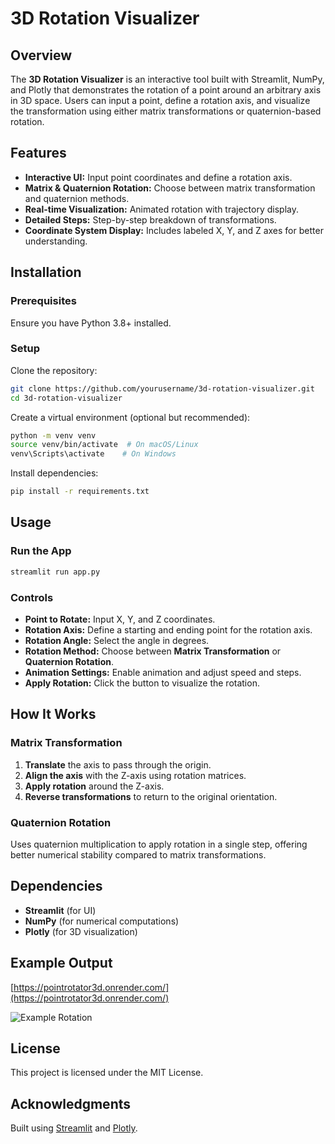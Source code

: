 # 3D Rotation Visualizer

## Overview
The **3D Rotation Visualizer** is an interactive tool built with Streamlit, NumPy, and Plotly that demonstrates the rotation of a point around an arbitrary axis in 3D space. Users can input a point, define a rotation axis, and visualize the transformation using either matrix transformations or quaternion-based rotation.

## Features
- **Interactive UI:** Input point coordinates and define a rotation axis.
- **Matrix & Quaternion Rotation:** Choose between matrix transformation and quaternion methods.
- **Real-time Visualization:** Animated rotation with trajectory display.
- **Detailed Steps:** Step-by-step breakdown of transformations.
- **Coordinate System Display:** Includes labeled X, Y, and Z axes for better understanding.

## Installation
### Prerequisites
Ensure you have Python 3.8+ installed.

### Setup
Clone the repository:
```bash
git clone https://github.com/yourusername/3d-rotation-visualizer.git
cd 3d-rotation-visualizer
```

Create a virtual environment (optional but recommended):
```bash
python -m venv venv
source venv/bin/activate  # On macOS/Linux
venv\Scripts\activate    # On Windows
```

Install dependencies:
```bash
pip install -r requirements.txt
```

## Usage
### Run the App
```bash
streamlit run app.py
```

### Controls
- **Point to Rotate:** Input X, Y, and Z coordinates.
- **Rotation Axis:** Define a starting and ending point for the rotation axis.
- **Rotation Angle:** Select the angle in degrees.
- **Rotation Method:** Choose between **Matrix Transformation** or **Quaternion Rotation**.
- **Animation Settings:** Enable animation and adjust speed and steps.
- **Apply Rotation:** Click the button to visualize the rotation.

## How It Works
### Matrix Transformation
1. **Translate** the axis to pass through the origin.
2. **Align the axis** with the Z-axis using rotation matrices.
3. **Apply rotation** around the Z-axis.
4. **Reverse transformations** to return to the original orientation.

### Quaternion Rotation
Uses quaternion multiplication to apply rotation in a single step, offering better numerical stability compared to matrix transformations.

## Dependencies
- **Streamlit** (for UI)
- **NumPy** (for numerical computations)
- **Plotly** (for 3D visualization)

## Example Output

[https://pointrotator3d.onrender.com/](https://pointrotator3d.onrender.com/)

![Example Rotation](assets/example.gif)

## License
This project is licensed under the MIT License.

## Acknowledgments
Built using [Streamlit](https://streamlit.io/) and [Plotly](https://plotly.com/).
